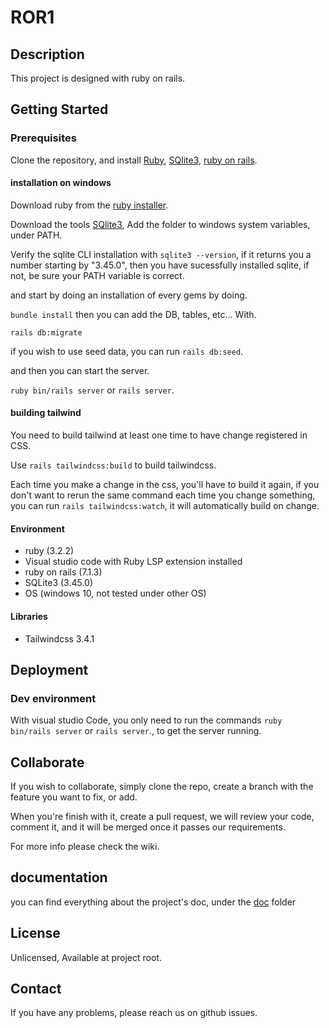  # ROR1

## Description

This project is designed with ruby on rails.

## Getting Started

### Prerequisites

Clone the repository, and install [Ruby](https://www.ruby-lang.org/fr/downloads/), [SQlite3](https://www.sqlite.org/download.html), [ruby on rails](https://guides.rubyonrails.org/getting_started.html).

#### installation on windows

Download ruby from the [ruby installer](https://rubyinstaller.org/).

Download the tools [SQlite3](https://www.sqlite.org/2024/sqlite-tools-win-x64-3450000.zip), Add the folder to windows system variables, under PATH.

Verify the sqlite CLI installation with `sqlite3 --version`, if it returns you a number starting by "3.45.0", then you have sucessfully installed sqlite, if not, be sure your PATH variable is correct.


and start by doing an installation of every gems by doing.

`bundle install` then you can add the DB, tables, etc... With.

`rails db:migrate`

if you wish to use seed data, you can run `rails db:seed`.

and then you can start the server.

`ruby bin/rails server` or `rails server`.

#### building tailwind

You need to build tailwind at least one time to have change registered in CSS.

Use `rails tailwindcss:build` to build tailwindcss.

Each time you make a change in the css, you'll have to build it again, if you don't want to rerun the same command each time you change something, you can run `rails tailwindcss:watch`, it will automatically build on change.

#### Environment

- ruby (3.2.2)
- Visual studio code with Ruby LSP extension installed
- ruby on rails (7.1.3)
- SQLite3 (3.45.0)
- OS (windows 10, not tested under other OS)

#### Libraries

- Tailwindcss 3.4.1

## Deployment

### Dev environment

With visual studio Code, you only need to run the commands `ruby bin/rails server` or `rails server`., to get the server running.

## Collaborate

If you wish to collaborate, simply clone the repo, create a branch with the feature you want to fix, or add.

When you're finish with it, create a pull request, we will review your code, comment it, and it will be merged once it passes our requirements.

For more info please check the wiki.

## documentation 

you can find everything about the project's doc, under the [doc](https://github.com/tristepin222/ROR1/blob/main/doc/) folder

## License

Unlicensed, Available at project root.

## Contact

If you have any problems, please reach us on github issues.
